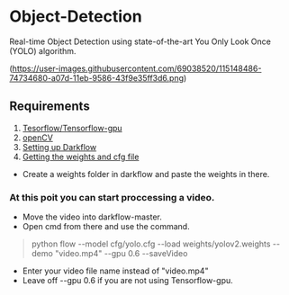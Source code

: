 # Object-Detection
Real-time Object Detection using state-of-the-art You Only Look Once (YOLO) algorithm.

(https://user-images.githubusercontent.com/69038520/115148486-74734680-a07d-11eb-9586-43f9e35ff3d6.png)

## Requirements

1. [Tesorflow/Tensorflow-gpu](https://www.tensorflow.org/install/gpu)
2. [openCV](https://pypi.org/project/opencv-python/)
3. [Setting up Darkflow](https://github.com/thtrieu/darkflow)
4. [Getting the weights and cfg file](https://pjreddie.com/darknet/yolo/)

 + Create a weights folder in darkflow and paste the weights in there.

### At this poit you can start proccessing a video.

 + Move the video into darkflow-master.
 + Open cmd from there and use the command.
 
 > python flow --model cfg/yolo.cfg --load weights/yolov2.weights --demo "video.mp4" --gpu 0.6 --saveVideo

 + Enter your video file name instead of "video.mp4"
 + Leave off --gpu 0.6 if you are not using Tensorflow-gpu.


 
